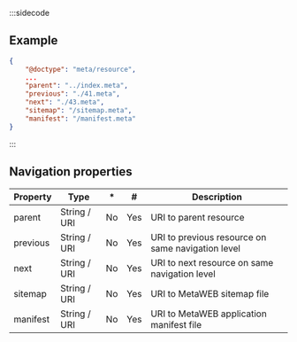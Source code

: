 :::sidecode
## Example

```json
{
	"@doctype": "meta/resource",
	...
	"parent": "../index.meta",
	"previous": "./41.meta",
	"next": "./43.meta",
	"sitemap": "/sitemap.meta",
	"manifest": "/manifest.meta"
}
```
:::

## Navigation properties

| Property | Type | * | # | Description |
| -------- | ---- | - | - | ----------- |
| parent | String / URI | No | Yes | URI to parent resource |
| previous | String / URI | No | Yes | URI to previous resource on same navigation level |
| next | String / URI | No | Yes | URI to next resource on same navigation level |
| sitemap | String / URI | No | Yes | URI to MetaWEB sitemap file |
| manifest | String / URI | No | Yes | URI to MetaWEB application manifest file |
